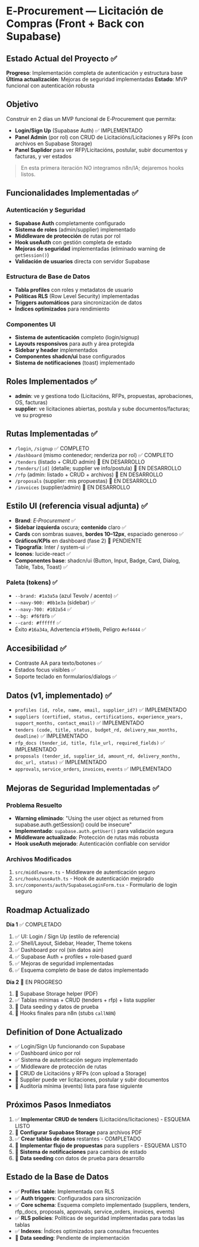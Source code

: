 # E‑Procurement — Licitación de Compras (Front + Back con Supabase)

## Estado Actual del Proyecto ✅

**Progreso**: Implementación completa de autenticación y estructura base
**Última actualización**: Mejoras de seguridad implementadas
**Estado**: MVP funcional con autenticación robusta

## Objetivo
Construir en 2 días un MVP funcional de E‑Procurement que permita:
- **Login/Sign Up** (Supabase Auth) ✅ IMPLEMENTADO
- **Panel Admin** (por rol) con CRUD de Licitacións/Licitaciones y RFPs (con archivos en Supabase Storage)
- **Panel Suplidor** para ver RFP/Licitacións, postular, subir documentos y facturas, y ver estados
> En esta primera iteración NO integramos n8n/IA; dejaremos hooks listos.

## Funcionalidades Implementadas ✅

### Autenticación y Seguridad
- **Supabase Auth** completamente configurado
- **Sistema de roles** (admin/supplier) implementado
- **Middleware de protección** de rutas por rol
- **Hook useAuth** con gestión completa de estado
- **Mejoras de seguridad** implementadas (eliminado warning de `getSession()`)
- **Validación de usuarios** directa con servidor Supabase

### Estructura de Base de Datos
- **Tabla profiles** con roles y metadatos de usuario
- **Políticas RLS** (Row Level Security) implementadas
- **Triggers automáticos** para sincronización de datos
- **Índices optimizados** para rendimiento

### Componentes UI
- **Sistema de autenticación** completo (login/signup)
- **Layouts responsivos** para auth y área protegida
- **Sidebar y header** implementados
- **Componentes shadcn/ui** base configurados
- **Sistema de notificaciones** (toast) implementado

## Roles Implementados ✅
- **admin**: ve y gestiona todo (Licitacións, RFPs, propuestas, aprobaciones, OS, facturas)
- **supplier**: ve licitaciones abiertas, postula y sube documentos/facturas; ve su progreso

## Rutas Implementadas ✅
- `/login`, `/signup` ✅ COMPLETO
- `/dashboard` (mismo contenedor; renderiza por rol) ✅ COMPLETO
- `/tenders` (listado + CRUD admin) 🔄 EN DESARROLLO
- `/tenders/[id]` (detalle; supplier ve info/postula) 🔄 EN DESARROLLO
- `/rfp` (admin: listado + CRUD + archivos) 🔄 EN DESARROLLO
- `/proposals` (supplier: mis propuestas) 🔄 EN DESARROLLO
- `/invoices` (supplier/admin) 🔄 EN DESARROLLO

## Estilo UI (referencia visual adjunta) ✅
- **Brand**: *E‑Procurement* ✅
- **Sidebar izquierda** oscura; **contenido** claro ✅
- **Cards** con sombras suaves, **bordes 10–12px**, espaciado generoso ✅
- **Gráficos/KPIs** en dashboard (fase 2) 🔄 PENDIENTE
- **Tipografía**: Inter / system-ui ✅
- **Iconos**: lucide-react ✅
- **Componentes base**: shadcn/ui (Button, Input, Badge, Card, Dialog, Table, Tabs, Toast) ✅

### Paleta (tokens) ✅
- `--brand: #1a3a5a` (azul Tevolv / acento) ✅
- `--navy-900: #0b1e3a` (sidebar) ✅
- `--navy-700: #102a54` ✅
- `--bg: #f6f8fb` ✅
- `--card: #ffffff` ✅
- Éxito `#16a34a`, Advertencia `#f59e0b`, Peligro `#ef4444` ✅

## Accesibilidad ✅
- Contraste AA para texto/botones ✅
- Estados focus visibles ✅
- Soporte teclado en formularios/dialogs ✅

## Datos (v1, implementado) ✅
- `profiles (id, role, name, email, supplier_id?)` ✅ IMPLEMENTADO
- `suppliers (certified, status, certifications, experience_years, support_months, contact_email)` ✅ IMPLEMENTADO
- `tenders (code, title, status, budget_rd, delivery_max_months, deadline)` ✅ IMPLEMENTADO
- `rfp_docs (tender_id, title, file_url, required_fields)` ✅ IMPLEMENTADO
- `proposals (tender_id, supplier_id, amount_rd, delivery_months, doc_url, status)` ✅ IMPLEMENTADO
- `approvals`, `service_orders`, `invoices`, `events` ✅ IMPLEMENTADO

## Mejoras de Seguridad Implementadas ✅

### Problema Resuelto
- **Warning eliminado**: "Using the user object as returned from supabase.auth.getSession() could be insecure"
- **Implementado**: `supabase.auth.getUser()` para validación segura
- **Middleware actualizado**: Protección de rutas más robusta
- **Hook useAuth mejorado**: Autenticación confiable con servidor

### Archivos Modificados
1. `src/middleware.ts` - Middleware de autenticación seguro
2. `src/hooks/useAuth.ts` - Hook de autenticación mejorado
3. `src/components/auth/SupabaseLoginForm.tsx` - Formulario de login seguro

## Roadmap Actualizado

**Día 1** ✅ COMPLETADO
1. ✅ UI: Login / Sign Up (estilo de referencia)
2. ✅ Shell/Layout, Sidebar, Header, Theme tokens
3. ✅ Dashboard por rol (sin datos aún)
4. ✅ Supabase Auth + profiles + role‑based guard
5. ✅ Mejoras de seguridad implementadas
6. ✅ Esquema completo de base de datos implementado

**Día 2** 🔄 EN PROGRESO
1. 🔄 Supabase Storage helper (PDF)
2. ✅ Tablas mínimas + CRUD (tenders + rfp) + lista supplier
3. 🔄 Data seeding y datos de prueba
4. 🔄 Hooks finales para n8n (stubs `callN8N`)

## Definition of Done Actualizado
- ✅ Login/Sign Up funcionando con Supabase
- ✅ Dashboard único por rol
- ✅ Sistema de autenticación seguro implementado
- ✅ Middleware de protección de rutas
- 🔄 CRUD de Licitacións y RFPs (con upload a Storage)
- 🔄 Supplier puede ver licitaciones, postular y subir documentos
- 🔄 Auditoría mínima (events) lista para fase siguiente

## Próximos Pasos Inmediatos
1. ✅ **Implementar CRUD de tenders** (Licitacións/licitaciones) - ESQUEMA LISTO
2. 🔄 **Configurar Supabase Storage** para archivos PDF
3. ✅ **Crear tablas de datos** restantes - COMPLETADO
4. 🔄 **Implementar flujo de propuestas** para suppliers - ESQUEMA LISTO
5. 🔄 **Sistema de notificaciones** para cambios de estado
6. 🔄 **Data seeding** con datos de prueba para desarrollo

## Estado de la Base de Datos
- ✅ **Profiles table**: Implementada con RLS
- ✅ **Auth triggers**: Configurados para sincronización
- ✅ **Core schema**: Esquema completo implementado (suppliers, tenders, rfp_docs, proposals, approvals, service_orders, invoices, events)
- ✅ **RLS policies**: Políticas de seguridad implementadas para todas las tablas
- ✅ **Indexes**: Índices optimizados para consultas frecuentes
- 🔄 **Data seeding**: Pendiente de implementación